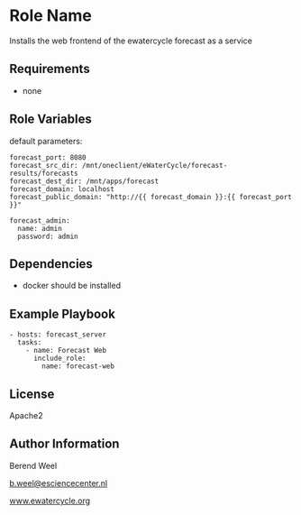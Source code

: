 Role Name
=========

Installs the web frontend of the ewatercycle forecast as a service

Requirements
------------

- none

Role Variables
--------------

default parameters:
```
forecast_port: 8080
forecast_src_dir: /mnt/oneclient/eWaterCycle/forecast-results/forecasts
forecast_dest_dir: /mnt/apps/forecast
forecast_domain: localhost
forecast_public_domain: "http://{{ forecast_domain }}:{{ forecast_port }}"

forecast_admin:
  name: admin
  password: admin
```


Dependencies
------------
- docker should be installed

Example Playbook
----------------

    - hosts: forecast_server
      tasks:
        - name: Forecast Web
          include_role:
            name: forecast-web

License
-------

Apache2

Author Information
------------------

Berend Weel

b.weel@esciencecenter.nl

www.ewatercycle.org

